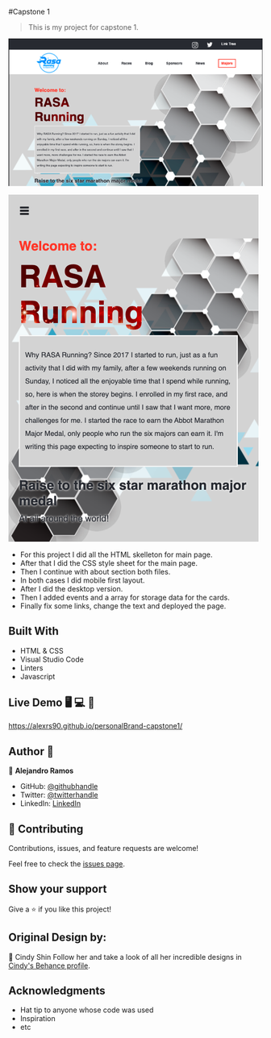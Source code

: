 #Capstone 1

> This is my project for capstone 1.

![screenshot](/images/ssDesktop.png)

![screenshot](/images/ssMobile.png)

- For this project I did all the HTML skelleton for main page.
- After that I did the CSS style sheet for the main page.
- Then I continue with about section both files.
- In both cases I did mobile first layout.
- After I did the desktop version. 
- Then I added events and a array for storage data for the cards. 
- Finally fix some links, change the text and deployed the page. 

## Built With

- HTML & CSS
- Visual Studio Code
- Linters
- Javascript

## Live Demo 🖥️ 💻 📱

https://alexrs90.github.io/personalBrand-capstone1/

## Author 👤

👤 **Alejandro Ramos**

- GitHub: [@githubhandle](https://github.com/AlexRS90)
- Twitter: [@twitterhandle](https://twitter.com/AlejandroRBenji)
- LinkedIn: [LinkedIn](https://www.linkedin.com/in/alejandro-ramos-santos-9b0b52135/)

## 🤝 Contributing

Contributions, issues, and feature requests are welcome!

Feel free to check the [issues page](https://github.com/AlexRS90/personalBrand-capstone1/issues).

## Show your support

Give a ⭐️ if you like this project!

## Original Design by:

👤 Cindy Shin
  Follow her and take a look of all her incredible designs in [Cindy's Behance profile](https://www.behance.net/adagio07).

## Acknowledgments

- Hat tip to anyone whose code was used
- Inspiration
- etc
